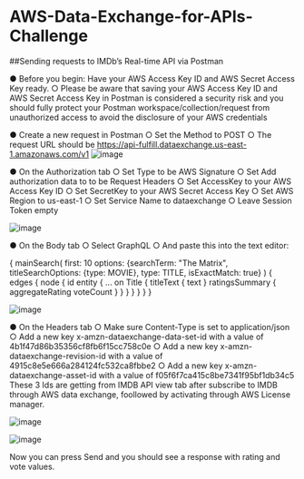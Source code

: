# AWS-Data-Exchange-for-APIs-Challenge

##Sending requests to IMDb’s Real-time API via
Postman


● Before you begin: Have your AWS Access Key ID and AWS Secret Access Key ready.
○ Please be aware that saving your AWS Access Key ID and AWS Secret Access Key in Postman is considered a
security risk and you should fully protect your Postman workspace/collection/request from unauthorized access
to avoid the disclosure of your AWS credentials


● Create a new request in Postman
○ Set the Method to POST
○ The request URL should be https://api-fulfill.dataexchange.us-east-1.amazonaws.com/v1
![image](https://user-images.githubusercontent.com/52241389/202828626-2f62021c-eb94-4c56-be9e-a1da52da9542.png)


● On the Authorization tab
○ Set Type to be AWS Signature
○ Set Add authorization data to to be Request Headers
○ Set AccessKey to your AWS Access Key ID
○ Set SecretKey to your AWS Secret Access Key
○ Set AWS Region to us-east-1
○ Set Service Name to dataexchange
○ Leave Session Token empty

![image](https://user-images.githubusercontent.com/52241389/202828659-a94cf154-444b-4082-923c-369c95025229.png)


● On the Body tab
○ Select GraphQL
○ And paste this into the text editor:

{
  mainSearch(
    first: 10
    options: {searchTerm: "The Matrix", titleSearchOptions: {type: MOVIE}, type: TITLE, isExactMatch: true}
  ) {
    edges {
      node {
        id
        entity {
          ... on Title {
            titleText {
              text
            }
            ratingsSummary {
              aggregateRating
              voteCount
            }
          }
        }
      }
    }
  }
}

![image](https://user-images.githubusercontent.com/52241389/202828700-b7e44eb4-8715-48e1-a349-c34f37eb3861.png)

● On the Headers tab
○ Make sure Content-Type is set to application/json
○ Add a new key x-amzn-dataexchange-data-set-id with a value of 4b1f47d86b35356cf8fb6f15cc758c0e
○ Add a new key x-amzn-dataexchange-revision-id with a value of 4915c8e5e666a284124fc532ca8fbbe2
○ Add a new key x-amzn-dataexchange-asset-id with a value of f05f6f7ca415c8be7341f95bf1db34c5
These 3 Ids are getting from IMDB API view tab after subscribe to IMDB through AWS data exchange, foollowed by activating through AWS License manager.

![image](https://user-images.githubusercontent.com/52241389/202829179-890282b4-7680-471a-b262-98d554584a27.png)


![image](https://user-images.githubusercontent.com/52241389/202828749-fad6a676-8817-467c-ae00-d93738219077.png)

Now you can press Send and you should see a response with rating and vote values.
